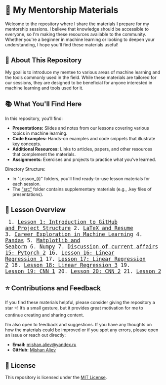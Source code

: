 # 🧠 My Mentorship Materials

Welcome to the repository where I share the materials I prepare for my mentorship sessions. I believe that knowledge should be accessible to everyone, so I'm making these resources available to the community. Whether you're a beginner in machine learning or looking to deepen your understanding, I hope you'll find these materials useful!

## 🏫 About This Repository

My goal is to introduce my mentee to various areas of machine learning and the tools commonly used in the field. While these materials are tailored for our sessions, they are designed to be beneficial for anyone interested in machine learning and tools used for it.

## 📚 What You'll Find Here

In this repository, you’ll find:
- **Presentations:** Slides and notes from our lessons covering various topics in machine learning.
- **Code Examples:** Hands-on examples and code snippets that illustrate key concepts.
- **Additional Resources:** Links to articles, papers, and other resources that complement the materials.
- **Assignments:** Exercises and projects to practice what you’ve learned.

Directory Structure:
- In "Lesson_{i}" folders, you'll find ready-to-use lesson materials for each session.
- The ["src"](./src/) folder contains supplementary materials (e.g., .key files of presentations).

## 📂 Lesson Overview

<big><pre>
    1.  [Lesson 1: Introduction to GitHub and Project Structure](./Lesson_1/)
    2.  [LaTeX and Resume](./Lesson_2/)
    3.  [Career Exploration in Machine Learning](./Lesson_3/)
    4.  [Pandas](./Lesson_4/)
    5.  [Matplotlib and Seaborn](./Lesson_5/)
    6.  [Numpy](./Lesson_6/)
    7.  [Discussion of current affairs](./Lesson_7/)
    8.  [Pytorch](./Lesson_8/)
    9.  [Data](./Lesson_9/)
    10. [Vectors and matrices: part 1](./Lesson_10/)
    11. [Lesson 11: Vectors and matrices: part 2](./Lesson_11/)
    12. [Lesson 12: Features: part 1](./Lesson_12/)
    13. [Lesson 13: Features: part 2](./Lesson_13/)
    14. [Lesson 14: EDA](./Lesson_14/)
    15. [Lesson 15: Pytorch 2](./Lesson_15/)
    16. [Lesson 16: Linear Regression 1]((./Lesson_16/))
    17. [Lesson 17: Linear Regression 2](./Lesson_17/)
    18. [Lesson 18: Linear Regression 3](./Lesson_18/)
    19. [Lesson 19: CNN 1](./Lesson_19/)
    20. [Lesson 20: CNN 2](./Lesson_20/)
    21. [Lesson 21: CNN 3](./Lesson_21/)
    22. [Lesson 22: CNN 4](./Lesson_22/)
    22. [Lesson 23: CNN 5](./Lesson_23/)
    22. [Lesson 24: CNN 6](./Lesson_24/)
</pre></big>

## ⭐ Contributions and Feedback

If you find these materials helpful, please consider giving the repository a star ⭐! It’s a small gesture, but it provides great motivation for me to continue creating and sharing content.

I’m also open to feedback and suggestions. If you have any thoughts on how the materials could be improved or if you spot any errors, please open an issue or reach out directly:
- **Email:** mishan.aliev@yandex.ru
- **GitHub:** [Mishan Aliev](https://github.com/thecrazymage)

## 📜 License

This repository is licensed under the [MIT License](./LICENSE).